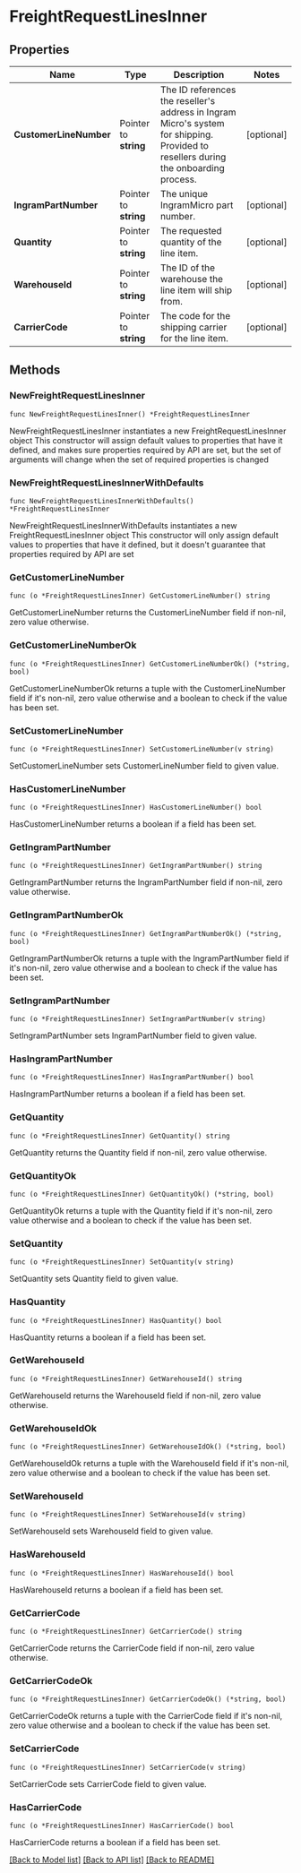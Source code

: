 # FreightRequestLinesInner

## Properties

Name | Type | Description | Notes
------------ | ------------- | ------------- | -------------
**CustomerLineNumber** | Pointer to **string** | The ID references the reseller&#39;s address in Ingram Micro&#39;s system for shipping. Provided to resellers during the onboarding process. | [optional] 
**IngramPartNumber** | Pointer to **string** | The unique IngramMicro part number. | [optional] 
**Quantity** | Pointer to **string** | The requested quantity of the line item. | [optional] 
**WarehouseId** | Pointer to **string** | The ID of the warehouse the line item will ship from. | [optional] 
**CarrierCode** | Pointer to **string** | The code for the shipping carrier for the line item. | [optional] 

## Methods

### NewFreightRequestLinesInner

`func NewFreightRequestLinesInner() *FreightRequestLinesInner`

NewFreightRequestLinesInner instantiates a new FreightRequestLinesInner object
This constructor will assign default values to properties that have it defined,
and makes sure properties required by API are set, but the set of arguments
will change when the set of required properties is changed

### NewFreightRequestLinesInnerWithDefaults

`func NewFreightRequestLinesInnerWithDefaults() *FreightRequestLinesInner`

NewFreightRequestLinesInnerWithDefaults instantiates a new FreightRequestLinesInner object
This constructor will only assign default values to properties that have it defined,
but it doesn't guarantee that properties required by API are set

### GetCustomerLineNumber

`func (o *FreightRequestLinesInner) GetCustomerLineNumber() string`

GetCustomerLineNumber returns the CustomerLineNumber field if non-nil, zero value otherwise.

### GetCustomerLineNumberOk

`func (o *FreightRequestLinesInner) GetCustomerLineNumberOk() (*string, bool)`

GetCustomerLineNumberOk returns a tuple with the CustomerLineNumber field if it's non-nil, zero value otherwise
and a boolean to check if the value has been set.

### SetCustomerLineNumber

`func (o *FreightRequestLinesInner) SetCustomerLineNumber(v string)`

SetCustomerLineNumber sets CustomerLineNumber field to given value.

### HasCustomerLineNumber

`func (o *FreightRequestLinesInner) HasCustomerLineNumber() bool`

HasCustomerLineNumber returns a boolean if a field has been set.

### GetIngramPartNumber

`func (o *FreightRequestLinesInner) GetIngramPartNumber() string`

GetIngramPartNumber returns the IngramPartNumber field if non-nil, zero value otherwise.

### GetIngramPartNumberOk

`func (o *FreightRequestLinesInner) GetIngramPartNumberOk() (*string, bool)`

GetIngramPartNumberOk returns a tuple with the IngramPartNumber field if it's non-nil, zero value otherwise
and a boolean to check if the value has been set.

### SetIngramPartNumber

`func (o *FreightRequestLinesInner) SetIngramPartNumber(v string)`

SetIngramPartNumber sets IngramPartNumber field to given value.

### HasIngramPartNumber

`func (o *FreightRequestLinesInner) HasIngramPartNumber() bool`

HasIngramPartNumber returns a boolean if a field has been set.

### GetQuantity

`func (o *FreightRequestLinesInner) GetQuantity() string`

GetQuantity returns the Quantity field if non-nil, zero value otherwise.

### GetQuantityOk

`func (o *FreightRequestLinesInner) GetQuantityOk() (*string, bool)`

GetQuantityOk returns a tuple with the Quantity field if it's non-nil, zero value otherwise
and a boolean to check if the value has been set.

### SetQuantity

`func (o *FreightRequestLinesInner) SetQuantity(v string)`

SetQuantity sets Quantity field to given value.

### HasQuantity

`func (o *FreightRequestLinesInner) HasQuantity() bool`

HasQuantity returns a boolean if a field has been set.

### GetWarehouseId

`func (o *FreightRequestLinesInner) GetWarehouseId() string`

GetWarehouseId returns the WarehouseId field if non-nil, zero value otherwise.

### GetWarehouseIdOk

`func (o *FreightRequestLinesInner) GetWarehouseIdOk() (*string, bool)`

GetWarehouseIdOk returns a tuple with the WarehouseId field if it's non-nil, zero value otherwise
and a boolean to check if the value has been set.

### SetWarehouseId

`func (o *FreightRequestLinesInner) SetWarehouseId(v string)`

SetWarehouseId sets WarehouseId field to given value.

### HasWarehouseId

`func (o *FreightRequestLinesInner) HasWarehouseId() bool`

HasWarehouseId returns a boolean if a field has been set.

### GetCarrierCode

`func (o *FreightRequestLinesInner) GetCarrierCode() string`

GetCarrierCode returns the CarrierCode field if non-nil, zero value otherwise.

### GetCarrierCodeOk

`func (o *FreightRequestLinesInner) GetCarrierCodeOk() (*string, bool)`

GetCarrierCodeOk returns a tuple with the CarrierCode field if it's non-nil, zero value otherwise
and a boolean to check if the value has been set.

### SetCarrierCode

`func (o *FreightRequestLinesInner) SetCarrierCode(v string)`

SetCarrierCode sets CarrierCode field to given value.

### HasCarrierCode

`func (o *FreightRequestLinesInner) HasCarrierCode() bool`

HasCarrierCode returns a boolean if a field has been set.


[[Back to Model list]](../README.md#documentation-for-models) [[Back to API list]](../README.md#documentation-for-api-endpoints) [[Back to README]](../README.md)


